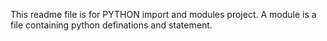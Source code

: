 This readme file is for PYTHON import and modules project.
A module is a file containing python definations and statement.
